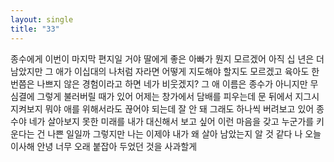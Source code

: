 ```yaml
---
layout: single
title: "33"
---
```

종수에게
이번이 마지막 편지일 거야
딸에게 좋은 아빠가 뭔지 모르겠어
아직 십 년은 더 남았지만 그 애가 이십대의 나처럼 자라면 어떻게 지도해야 할지도 모르겠고
육아도 한 번쯤은 나쁘지 않은 경험이라고 하면 네가 비웃겠지?
그 애 이름은 종수가 아니지만 무심결에 그렇게 불러버릴 때가 있어
어제는 창가에서 담배를 피우는데 문 뒤에서 지그시 지켜보지 뭐야
애를 위해서라도 끊어야 되는데 잘 안 돼
그래도 하나씩 버려보고 있어
종수야
네가 살아보지 못한 미래를 내가 대신해서 보고 싶어
이런 마음을 갖고 누군가를 키운다는 건 나쁜 일일까
그렇지만 나는 이제야 내가 왜 살아 남았는지 알 것 같다
나 오늘 이사해
안녕
너무 오래 붙잡아 두었던 것을 사과할게
